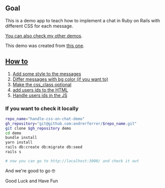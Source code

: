 ## Goal
This is a demo app to teach how to implement a chat in Ruby on Rails with different CSS for each message.

[You can also check my other demos](https://github.com/andrerferrer/dedemos/blob/master/README.md#ded%C3%A9mos).

This demo was created from [this one](https://github.com/andrerferrer/chat-demo#goal).

## [How to](https://github.com/andrerferrer/handle-css-on-chat-demo/commits/master)

1. [Add some style to the messages](https://github.com/andrerferrer/handle-css-on-chat-demo/commit/7d759a705435584c56dc2585599d5a38e469ed6e)
1. [Differ messages with bg color (if you want to)](https://github.com/andrerferrer/handle-css-on-chat-demo/commit/4b1f46d58cd9231e598a0a87ecb3b633a8c63ba5)
1. [Make the css_class optional](https://github.com/andrerferrer/handle-css-on-chat-demo/commit/af2fa723ca0f685db2553a9ee304b754fb6c29c2)
1. [add users ids to the HTML](https://github.com/andrerferrer/handle-css-on-chat-demo/commit/3599cd75ff58bc3959d70e80cd30234bd96f07ae)
1. [Handle users ids in the JS](https://github.com/andrerferrer/handle-css-on-chat-demo/commit/394195f379b3975d0ebfb0bbd8229b52c205ad70)

### If you want to check it locally
```sh
repo_name="handle-css-on-chat-demo"
gh_repository="git@github.com:andrerferrer/$repo_name.git"
git clone $gh_repository demo
cd demo
bundle install
yarn install
rails db:create db:migrate db:seed
rails s

# now you can go to http://localhost:3000/ and check it out
```


And we're good to go 🤓

Good Luck and Have Fun